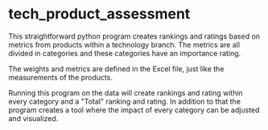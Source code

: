 # tech_product_assessment

This straightforward python program creates rankings and ratings based on metrics from products within a technology branch. 
The metrics are all divided in categories and these categories have an importance rating.

The weights and metrics are defined in the Excel file, just like the measurements of the products.

Running this program on the data will create rankings and rating within every category and a "Total" ranking and rating. In addition to that the program creates a tool where the impact of every category can be adjusted and visualized.

